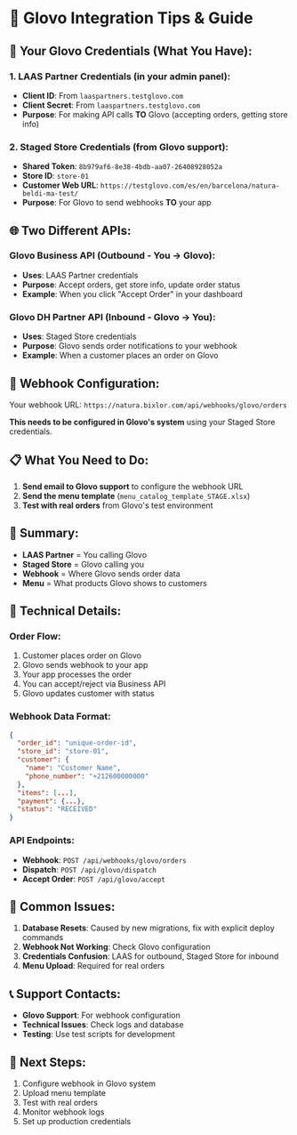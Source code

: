 # 🚀 Glovo Integration Tips & Guide

## 🔑 **Your Glovo Credentials (What You Have):**

### **1. LAAS Partner Credentials** (in your admin panel):

- **Client ID**: From `laaspartners.testglovo.com`
- **Client Secret**: From `laaspartners.testglovo.com`
- **Purpose**: For making API calls **TO** Glovo (accepting orders, getting store info)

### **2. Staged Store Credentials** (from Glovo support):

- **Shared Token**: `8b979af6-8e38-4bdb-aa07-26408928052a`
- **Store ID**: `store-01`
- **Customer Web URL**: `https://testglovo.com/es/en/barcelona/natura-beldi-ma-test/`
- **Purpose**: For Glovo to send webhooks **TO** your app

## 🌐 **Two Different APIs:**

### **Glovo Business API** (Outbound - You → Glovo):

- **Uses**: LAAS Partner credentials
- **Purpose**: Accept orders, get store info, update order status
- **Example**: When you click "Accept Order" in your dashboard

### **Glovo DH Partner API** (Inbound - Glovo → You):

- **Uses**: Staged Store credentials
- **Purpose**: Glovo sends order notifications to your webhook
- **Example**: When a customer places an order on Glovo

## 🔗 **Webhook Configuration:**

Your webhook URL: `https://natura.bixlor.com/api/webhooks/glovo/orders`

**This needs to be configured in Glovo's system** using your Staged Store credentials.

## 📋 **What You Need to Do:**

1. **Send email to Glovo support** to configure the webhook URL
2. **Send the menu template** (`menu_catalog_template_STAGE.xlsx`)
3. **Test with real orders** from Glovo's test environment

## 🎯 **Summary:**

- **LAAS Partner** = You calling Glovo
- **Staged Store** = Glovo calling you
- **Webhook** = Where Glovo sends order data
- **Menu** = What products Glovo shows to customers

## 🔧 **Technical Details:**

### **Order Flow:**

1. Customer places order on Glovo
2. Glovo sends webhook to your app
3. Your app processes the order
4. You can accept/reject via Business API
5. Glovo updates customer with status

### **Webhook Data Format:**

```json
{
  "order_id": "unique-order-id",
  "store_id": "store-01",
  "customer": {
    "name": "Customer Name",
    "phone_number": "+212600000000"
  },
  "items": [...],
  "payment": {...},
  "status": "RECEIVED"
}
```

### **API Endpoints:**

- **Webhook**: `POST /api/webhooks/glovo/orders`
- **Dispatch**: `POST /api/glovo/dispatch`
- **Accept Order**: `POST /api/glovo/accept`

## 🚨 **Common Issues:**

1. **Database Resets**: Caused by new migrations, fix with explicit deploy commands
2. **Webhook Not Working**: Check Glovo configuration
3. **Credentials Confusion**: LAAS for outbound, Staged Store for inbound
4. **Menu Upload**: Required for real orders

## 📞 **Support Contacts:**

- **Glovo Support**: For webhook configuration
- **Technical Issues**: Check logs and database
- **Testing**: Use test scripts for development

## 🔄 **Next Steps:**

1. Configure webhook in Glovo system
2. Upload menu template
3. Test with real orders
4. Monitor webhook logs
5. Set up production credentials
